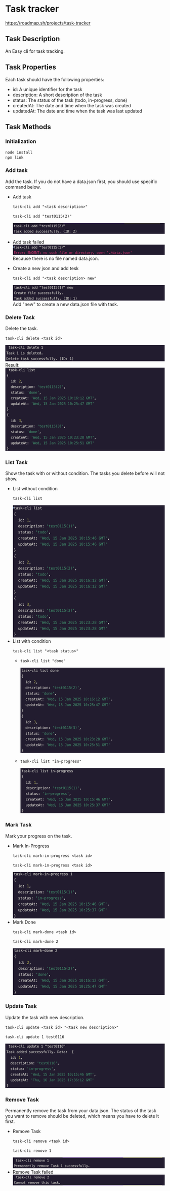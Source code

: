 # Task tracker

https://roadmap.sh/projects/task-tracker

## Task Description

An Easy cli for task tracking.

## Task Properties

Each task should have the following properties:

- id: A unique identifier for the task
- description: A short description of the task
- status: The status of the task (todo, in-progress, done)
- createdAt: The date and time when the task was created
- updatedAt: The date and time when the task was last updated

## Task Methods

### Initialization

```
node install
npm link
```

### Add task
Add the task. If you do not have a data.json first, you should use specific command below.
- Add task

  ```
  task-cli add "<task description>"
  ```
  ```
  task-cli add "test0115(2)"
  ```

  ![avatar](https://github.com/hkc619/jstask_cli/blob/main/media/addtask.png "Add task")
- Add task failed
  ![avatar](https://github.com/hkc619/jstask_cli/blob/main/media/addTaskFail.png "Add task failed")
  Because there is no file named data.json.  

- Create a new json and add tesk  
  ```
  task-cli add "<task description> new"
  ``` 
  ![image alt](https://github.com/hkc619/jstask_cli/blob/main/media/addtaskCreate.png "Add task Create")
  Add "new" to create a new data.json file with task.  

### Delete Task
Delete the task.
  ```
  task-cli delete <task id>
  ```
  ![image alt](https://github.com/hkc619/jstask_cli/blob/main/media/deletetask.png "Delete task")  
  Result:  
  ![image alt](https://github.com/hkc619/jstask_cli/blob/main/media/deletetaskResult.png "Delete task result")  
### List Task
Show the task with or without condition. The tasks you delete before will not show.
- List without condition  
  ```
  task-cli list
  ```  
   ![image alt](https://github.com/hkc619/jstask_cli/blob/main/media/listalltask.png "List all task")  
- List with condition  
  ```
  task-cli list "<task status>"
  ```
  - ```
    task-cli list "done"
    ```
    ![image alt](https://github.com/hkc619/jstask_cli/blob/main/media/listdone.png "List done")  
   - ```
     task-cli list "in-progress"
     ```
     ![image alt](https://github.com/hkc619/jstask_cli/blob/main/media/listprogress.png "List in-progress")  
### Mark Task
Mark your progress on the task.
- Mark In-Progress
  ```
  task-cli mark-in-progress <task id>
  ```
  ```
  task-cli mark-in-progress <task id>
  ```
  ![image alt](https://github.com/hkc619/jstask_cli/blob/main/media/markprogress.png "Mark in-progress")  
- Mark Done
  ```
  task-cli mark-done <task id>
  ```
  ```
  task-cli mark-done 2
  ```
  ![image alt](https://github.com/hkc619/jstask_cli/blob/main/media/markdone.png "Mark done")  
### Update Task
Update the task with new description.
  ```
  task-cli update <task id> "<task new description>"
  ```
  ```
  task-cli update 1 test0116
  ```
  ![image alt](https://github.com/hkc619/jstask_cli/blob/main/media/updatetask.png "Update task")  
### Remove Task
Permanently remove the task from your data.json. The status of the task you want to remove should be deleted, which means you have to delete it first.
- Remove Task 
  ```
  task-cli remove <task id>
  ```
  ```
  task-cli remove 1
  ```
  ![image alt](https://github.com/hkc619/jstask_cli/blob/main/media/removetask.png "Remove task")  
- Remove Task failed
  ![image alt](https://github.com/hkc619/jstask_cli/blob/main/media/removetaskFail.png "Remove task failed")
  
